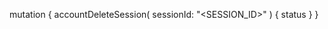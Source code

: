 mutation {
    accountDeleteSession(
        sessionId: "<SESSION_ID>"
    ) {
        status
    }
}

